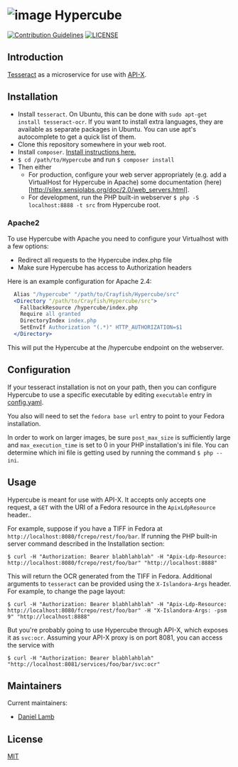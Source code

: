 # ![image](https://cloud.githubusercontent.com/assets/2371345/24111014/dbc65c56-0d73-11e7-91f0-06af315f78a8.png) Hypercube
[![Contribution Guidelines][2]](./CONTRIBUTING.md)
[![LICENSE][3]](./LICENSE)

## Introduction

[Tesseract][9] as a microservice for use with [API-X][10].

## Installation

- Install `tesseract`.  On Ubuntu, this can be done with `sudo apt-get install tesseract-ocr`.  If you want to install extra languages, they are available as separate packages in Ubuntu.  You can use apt's autocomplete to get a quick list of them.
- Clone this repository somewhere in your web root.
- Install `composer`.  [Install instructions here.][4]
- `$ cd /path/to/Hypercube` and run `$ composer install`
- Then either
  - For production, configure your web server appropriately (e.g. add a VirtualHost for Hypercube in Apache) some documentation (here)[http://silex.sensiolabs.org/doc/2.0/web_servers.html].
  - For development, run the PHP built-in webserver `$ php -S localhost:8888 -t src` from Hypercube root.

### Apache2

To use Hypercube with Apache you need to configure your Virtualhost with a few options:
- Redirect all requests to the Hypercube index.php file
- Make sure Hypercube has access to Authorization headers

Here is an example configuration for Apache 2.4:
```apache
  Alias "/hypercube" "/path/to/Crayfish/Hypercube/src"
  <Directory "/path/to/Crayfish/Hypercube/src">
    FallbackResource /hypercube/index.php
    Require all granted
    DirectoryIndex index.php
    SetEnvIf Authorization "(.*)" HTTP_AUTHORIZATION=$1
  </Directory>
```

This will put the Hypercube at the /hypercube endpoint on the webserver.

## Configuration

If your tesseract installation is not on your path, then you can configure Hypercube to use a specific executable by editing `executable` entry in [config.yaml](./cfg/config.example.yaml).

You also will need to set the `fedora base url` entry to point to your Fedora installation.

In order to work on larger images, be sure `post_max_size` is sufficiently large and `max_execution_time` is set to 0 in your PHP installation's ini file.  You can determine which ini file is getting used by running the command `$ php --ini`.

## Usage

Hypercube is meant for use with API-X.  It accepts only accepts one request, a `GET` with the URI of a Fedora resource in the `ApixLdpResource` header..

For example, suppose if you have a TIFF in Fedora at `http://localhost:8080/fcrepo/rest/foo/bar`.  If running the PHP built-in server command described in the Installation section:
```
$ curl -H "Authorization: Bearer blabhlahblah" -H "Apix-Ldp-Resource: http://localhost:8080/fcrepo/rest/foo/bar" "http://localhost:8888"
```

This will return the OCR generated from the TIFF in Fedora.  Additional arguments to `tesseract` can be provided using the `X-Islandora-Args` header.  For example, to change the page layout:
```
$ curl -H "Authorization: Bearer blabhlahblah" -H "Apix-Ldp-Resource: http://localhost:8080/fcrepo/rest/foo/bar" -H "X-Islandora-Args: -psm 9" "http://localhost:8888"
```

But you're probably going to use Hypercube through API-X, which exposes it as `svc:ocr`.  Assuming your API-X proxy is on port 8081, you can access the service with
```
$ curl -H "Authorization: Bearer blabhlahblah" "http://localhost:8081/services/foo/bar/svc:ocr"
```

## Maintainers

Current maintainers:

* [Daniel Lamb](https://github.com/dannylamb)

## License

[MIT](https://opensource.org/licenses/MIT)

[2]: http://img.shields.io/badge/CONTRIBUTING-Guidelines-blue.svg
[3]: https://img.shields.io/badge/license-MIT-blue.svg?style=flat-square
[4]: https://getcomposer.org/download/
[9]: https://github.com/tesseract-ocr
[10]: https://github.com/fcrepo4-labs/fcrepo-api-x 
